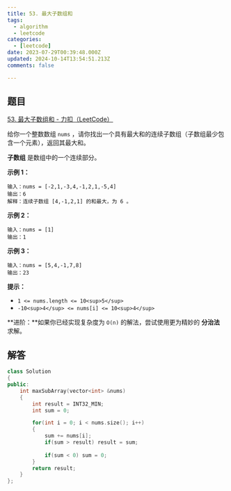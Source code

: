 ```yaml
---
title: 53. 最大子数组和
tags:
  - algorithm
  - leetcode
categories:
  - [leetcode]
date: 2023-07-29T00:39:48.000Z
updated: 2024-10-14T13:54:51.213Z
comments: false

---
```


<!--more-->
## 题目

[53. 最大子数组和 - 力扣（LeetCode）](https://leetcode.cn/problems/maximum-subarray/)

给你一个整数数组 `nums` ，请你找出一个具有最大和的连续子数组（子数组最少包含一个元素），返回其最大和。

**子数组** 是数组中的一个连续部分。

**示例 1：**

```
输入：nums = [-2,1,-3,4,-1,2,1,-5,4]
输出：6
解释：连续子数组 [4,-1,2,1] 的和最大，为 6 。

```

**示例 2：**

```
输入：nums = [1]
输出：1

```

**示例 3：**

```
输入：nums = [5,4,-1,7,8]
输出：23

```

**提示：**

- `1 <= nums.length <= 10<sup>5</sup>`
- `-10<sup>4</sup> <= nums[i] <= 10<sup>4</sup>`

**进阶：**如果你已经实现复杂度为 `O(n)` 的解法，尝试使用更为精妙的 **分治法** 求解。

## 解答

```c++
class Solution
{
public:
    int maxSubArray(vector<int> &nums)
    {
        int result = INT32_MIN;
        int sum = 0;

        for(int i = 0; i < nums.size(); i++)
        {
            sum += nums[i];
            if(sum > result) result = sum;
            
            if(sum < 0) sum = 0;
        }
        return result;
    }
};
```